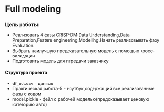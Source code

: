 # Full modeling
### Цель работы:
  - Реализовать 4 фазы CRISP-DM:Data Understanding,Data Preparation,Feature engineering,Modelling.Начать реализовывать фазу Evaluation.
  - Выбрать наилучшую предсказательную модель с помощью кросс-валидации
  - Подготовить модель для передачи заказчику
#### Структура проекта
  - df_out.csv - данные
  - Практическая работа-5 - ноутбук,содержащий все реализованные фазы с кодом
  - model.pickle - файл с рабочей моделью(предсказывает ценовую категорию авто)

